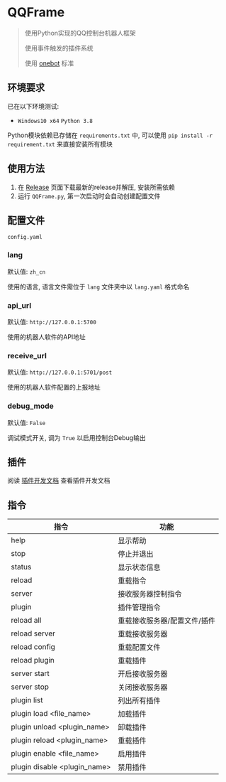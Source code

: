# QQFrame

> 使用Python实现的QQ控制台机器人框架
>
> 使用事件触发的插件系统
>
> 使用 [onebot](https://github.com/howmanybots/onebot) 标准

## 环境要求

已在以下环境测试:

- `Windows10 x64` `Python 3.8`

Python模块依赖已存储在 `requirements.txt` 中, 可以使用 `pip install -r requirement.txt` 来直接安装所有模块

## 使用方法

1. 在 [Release](https://github.com/zhang-anzhi/QQFrame/releases) 页面下载最新的release并解压, 安装所需依赖
1. 运行 `QQFrame.py`, 第一次启动时会自动创建配置文件

## 配置文件

`config.yaml`

### lang

默认值: `zh_cn`

使用的语言, 语言文件需位于 `lang` 文件夹中以 `lang.yaml` 格式命名

### api_url

默认值: `http://127.0.0.1:5700`

使用的机器人软件的API地址

### receive_url

默认值: `http://127.0.0.1:5701/post`

使用的机器人软件配置的上报地址

### debug_mode

默认值: `False`

调试模式开关, 调为 `True` 以启用控制台Debug输出

## 插件

阅读 [插件开发文档](doc\plugin.md) 查看插件开发文档

## 指令

| 指令 | 功能 |
| - | - |
| help | 显示帮助 |
| stop | 停止并退出 |
| status | 显示状态信息 |
| reload | 重载指令 |
| server | 接收服务器控制指令 |
| plugin | 插件管理指令 |
| reload all | 重载接收服务器/配置文件/插件 |
| reload server | 重载接收服务器 |
| reload config | 重载配置文件 |
| reload plugin | 重载插件 |
| server start | 开启接收服务器 |
| server stop | 关闭接收服务器 |
| plugin list | 列出所有插件 |
| plugin load <file_name> | 加载插件 |
| plugin unload <plugin_name> | 卸载插件 |
| plugin reload <plugin_name> | 重载插件 |
| plugin enable <file_name> | 启用插件 |
| plugin disable <plugin_name> | 禁用插件 |
